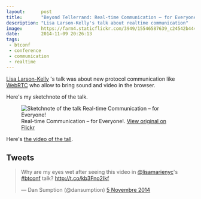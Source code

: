 ```yaml
---
layout:      post
title:       "Beyond Tellerrand: Real-time Communication – for Everyone!"
description: "Lisa Larson-Kelly's talk about realtime communication"
image:       https://farm4.staticflickr.com/3949/15546587639_c24542b444_c.jpg
date:        2014-11-09 20:26:13
tags:
 - btconf
 - conference
 - communication
 - realtime
---
```


[Lisa Larson-Kelly](https://twitter.com/lisamarienyc) 's talk was about new protocol communication like [WebRTC](http://www.webrtc.org) who allow to bring sound and video in the browser.

Here's my sketchnote of the talk.

<figure>
  <img src="https://farm8.staticflickr.com/7577/15564743948_ffe4eb7bd9_c.jpg" alt="Sketchnote of the talk Real-time Communication – for Everyone!">
  <figcaption>
    Real-time Communication – for Everyone!. <a href="https://www.flickr.com/photos/alienlebarge/15564743948">View original on Flickr</a>
  </figcaption>
</figure>

Here's [the video of the tall](http://vimeo.com/113475929).

## Tweets

<blockquote class="twitter-tweet" lang="fr"><p>Why are my eyes wet after seeing this video in <a href="https://twitter.com/lisamarienyc">@lisamarienyc</a>&#39;s <a href="https://twitter.com/hashtag/btconf?src=hash">#btconf</a> talk? <a href="http://t.co/kb3Fno2Ikf">http://t.co/kb3Fno2Ikf</a></p>&mdash; Dan Sumption (@dansumption) <a href="https://twitter.com/dansumption/status/529953731417505792">5 Novembre 2014</a></blockquote> <script async src="//platform.twitter.com/widgets.js" charset="utf-8"></script>

